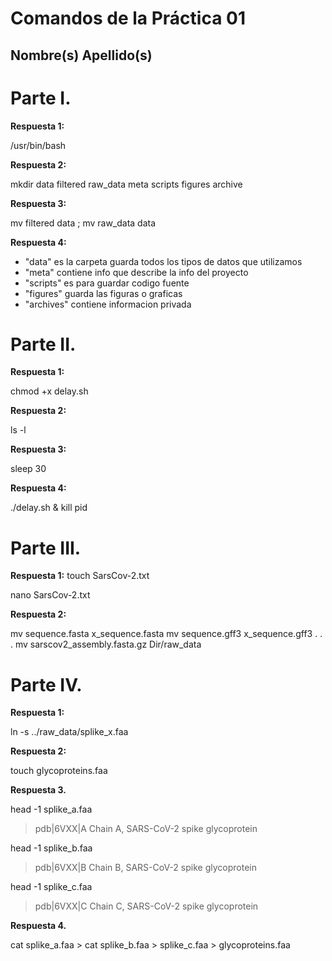 # Comandos de la Práctica 01
## Nombre(s) Apellido(s)

# Parte I. 

**Respuesta 1:**


/usr/bin/bash

**Respuesta 2:**


mkdir data filtered raw_data meta scripts figures archive


**Respuesta 3:**

mv filtered data ; mv raw_data data

**Respuesta 4:**

- "data" es la carpeta guarda todos los tipos de datos que utilizamos
- "meta" contiene info que describe la info del proyecto
- "scripts" es para guardar codigo fuente 
- "figures" guarda las figuras o graficas
- "archives" contiene informacion privada 

# Parte II.

**Respuesta 1:**

chmod +x delay.sh

**Respuesta 2:**

ls -l

**Respuesta 3:**

sleep 30

**Respuesta 4:**

./delay.sh &
kill pid

# Parte III.
**Respuesta 1:**
touch SarsCov-2.txt

nano SarsCov-2.txt

**Respuesta 2:**


mv sequence.fasta x_sequence.fasta
mv sequence.gff3 x_sequence.gff3
                 .
                 .
                 .
mv sarscov2_assembly.fasta.gz Dir/raw_data 


# Parte IV.

**Respuesta 1:**

ln -s ../raw_data/splike_x.faa

**Respuesta 2:**

touch glycoproteins.faa


**Respuesta 3.**

head -1 splike_a.faa
>pdb|6VXX|A Chain A, SARS-CoV-2 spike glycoprotein

head -1 splike_b.faa
>pdb|6VXX|B Chain B, SARS-CoV-2 spike glycoprotein

head -1 splike_c.faa
>pdb|6VXX|C Chain C, SARS-CoV-2 spike glycoprotein

**Respuesta 4.** 

cat splike_a.faa > cat splike_b.faa > splike_c.faa > glycoproteins.faa

